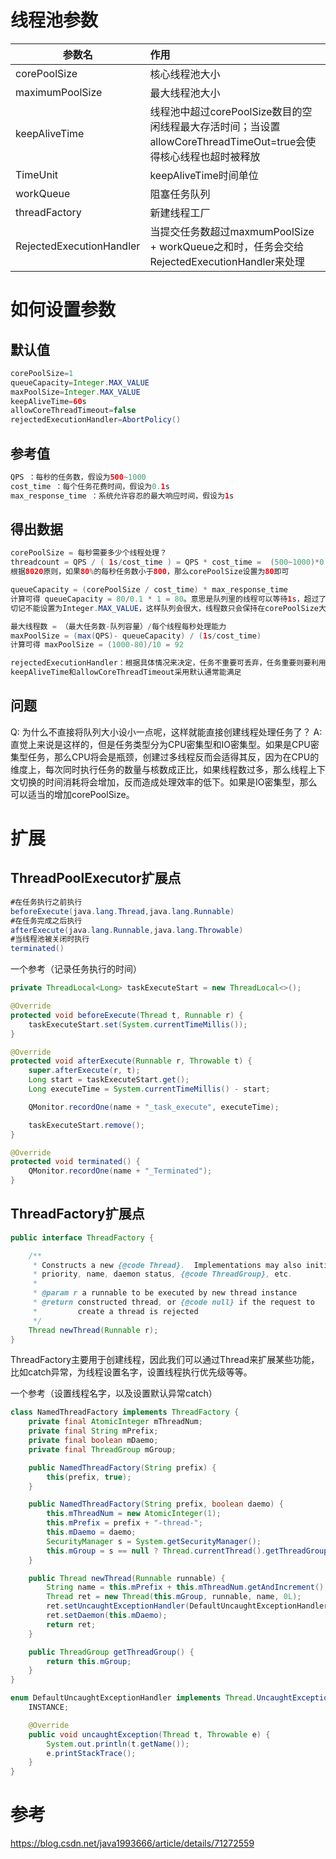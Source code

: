 # 线程池参数

|参数名	|作用
| --------   | :-----  |
|corePoolSize	|核心线程池大小
|maximumPoolSize|	最大线程池大小
|keepAliveTime	| 线程池中超过corePoolSize数目的空闲线程最大存活时间；当设置allowCoreThreadTimeOut=true会使得核心线程也超时被释放
|TimeUnit	|keepAliveTime时间单位
|workQueue	|阻塞任务队列
|threadFactory	|新建线程工厂
|RejectedExecutionHandler	|当提交任务数超过maxmumPoolSize + workQueue之和时，任务会交给RejectedExecutionHandler来处理

# 如何设置参数
## 默认值

```java
corePoolSize=1
queueCapacity=Integer.MAX_VALUE
maxPoolSize=Integer.MAX_VALUE
keepAliveTime=60s
allowCoreThreadTimeout=false
rejectedExecutionHandler=AbortPolicy()
```
## 参考值

```java
QPS ：每秒的任务数，假设为500~1000
cost_time ：每个任务花费时间，假设为0.1s
max_response_time ：系统允许容忍的最大响应时间，假设为1s
```

## 得出数据
```java
corePoolSize = 每秒需要多少个线程处理？
threadcount = QPS / ( 1s/cost_time ) = QPS * cost_time =  (500~1000)*0.1 = 50~100 个线程。corePoolSize设置应该大于50
根据8020原则，如果80%的每秒任务数小于800，那么corePoolSize设置为80即可

queueCapacity = (corePoolSize / cost_time) * max_response_time
计算可得 queueCapacity = 80/0.1 * 1 = 80。意思是队列里的线程可以等待1s，超过了的需要新开线程来执行
切记不能设置为Integer.MAX_VALUE，这样队列会很大，线程数只会保持在corePoolSize大小，当任务陡增时，不能新开线程来执行，响应时间会随之陡增。

最大线程数 = （最大任务数-队列容量）/每个线程每秒处理能力
maxPoolSize = (max(QPS)- queueCapacity) / (1s/cost_time)
计算可得 maxPoolSize = (1000-80)/10 = 92

rejectedExecutionHandler：根据具体情况来决定，任务不重要可丢弃，任务重要则要利用一些缓冲机制来处理
keepAliveTime和allowCoreThreadTimeout采用默认通常能满足
```

## 问题
Q: 为什么不直接将队列大小设小一点呢，这样就能直接创建线程处理任务了？
A: 直觉上来说是这样的，但是任务类型分为CPU密集型和IO密集型。如果是CPU密集型任务，那么CPU将会是瓶颈，创建过多线程反而会适得其反，因为在CPU的维度上，每次同时执行任务的数量与核数成正比，如果线程数过多，那么线程上下文切换的时间消耗将会增加，反而造成处理效率的低下。如果是IO密集型，那么可以适当的增加corePoolSize。

# 扩展

## ThreadPoolExecutor扩展点
```java
#在任务执行之前执行
beforeExecute(java.lang.Thread,java.lang.Runnable)
#在任务完成之后执行
afterExecute(java.lang.Runnable,java.lang.Throwable)
#当线程池被关闭时执行
terminated()
```
一个参考（记录任务执行的时间）

```java
private ThreadLocal<Long> taskExecuteStart = new ThreadLocal<>();

@Override
protected void beforeExecute(Thread t, Runnable r) {
    taskExecuteStart.set(System.currentTimeMillis());
}

@Override
protected void afterExecute(Runnable r, Throwable t) {
    super.afterExecute(r, t);
    Long start = taskExecuteStart.get();
    Long executeTime = System.currentTimeMillis() - start;

    QMonitor.recordOne(name + "_task_execute", executeTime);

    taskExecuteStart.remove();
}

@Override
protected void terminated() {
    QMonitor.recordOne(name + "_Terminated");
}
```

## ThreadFactory扩展点

```java
public interface ThreadFactory {

    /**
     * Constructs a new {@code Thread}.  Implementations may also initialize
     * priority, name, daemon status, {@code ThreadGroup}, etc.
     *
     * @param r a runnable to be executed by new thread instance
     * @return constructed thread, or {@code null} if the request to
     *         create a thread is rejected
     */
    Thread newThread(Runnable r);
}
```
ThreadFactory主要用于创建线程，因此我们可以通过Thread来扩展某些功能，比如catch异常，为线程设置名字，设置线程执行优先级等等。

一个参考（设置线程名字，以及设置默认异常catch）

```java
class NamedThreadFactory implements ThreadFactory {
    private final AtomicInteger mThreadNum;
    private final String mPrefix;
    private final boolean mDaemo;
    private final ThreadGroup mGroup;

    public NamedThreadFactory(String prefix) {
        this(prefix, true);
    }

    public NamedThreadFactory(String prefix, boolean daemo) {
        this.mThreadNum = new AtomicInteger(1);
        this.mPrefix = prefix + "-thread-";
        this.mDaemo = daemo;
        SecurityManager s = System.getSecurityManager();
        this.mGroup = s == null ? Thread.currentThread().getThreadGroup() : s.getThreadGroup();
    }

    public Thread newThread(Runnable runnable) {
        String name = this.mPrefix + this.mThreadNum.getAndIncrement();
        Thread ret = new Thread(this.mGroup, runnable, name, 0L);
        ret.setUncaughtExceptionHandler(DefaultUncaughtExceptionHandler.INSTANCE);
        ret.setDaemon(this.mDaemo);
        return ret;
    }

    public ThreadGroup getThreadGroup() {
        return this.mGroup;
    }
}

enum DefaultUncaughtExceptionHandler implements Thread.UncaughtExceptionHandler {
    INSTANCE;

    @Override
    public void uncaughtException(Thread t, Throwable e) {
        System.out.println(t.getName());
        e.printStackTrace();
    }
}
```

# 参考

https://blog.csdn.net/java1993666/article/details/71272559
